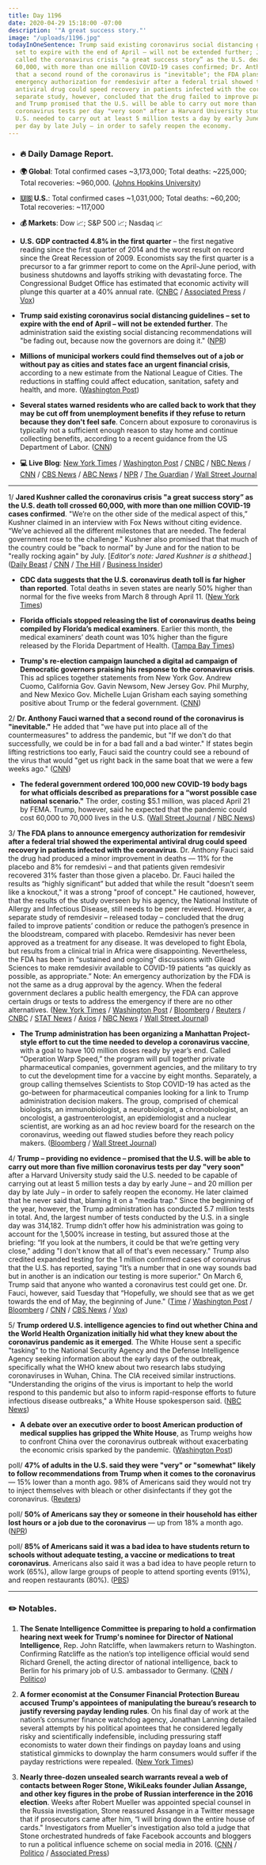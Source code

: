 ```yaml
---
title: Day 1196
date: 2020-04-29 15:18:00 -07:00
description: '"A great success story."'
image: "/uploads/1196.jpg"
todayInOneSentence: Trump said existing coronavirus social distancing guidelines –
  set to expire with the end of April – will not be extended further; Jared Kushner
  called the coronavirus crisis "a great success story” as the U.S. death toll crossed
  60,000, with more than one million COVID-19 cases confirmed; Dr. Anthony Fauci warned
  that a second round of the coronavirus is "inevitable"; the FDA plans to announce
  emergency authorization for remdesivir after a federal trial showed the experimental
  antiviral drug could speed recovery in patients infected with the coronavirus; a
  separate study, however, concluded that the drug failed to improve patients' condition;
  and Trump promised that the U.S. will be able to carry out more than five million
  coronavirus tests per day "very soon" after a Harvard University study said the
  U.S. needed to carry out at least 5 million tests a day by early June – and 20 million
  per day by late July – in order to safely reopen the economy.
---
```


* ### 🔥 Daily Damage Report.

* **🌍 Global**: Total confirmed cases \~3,173,000; Total deaths: \~225,000; Total recoveries: \~960,000. ([Johns Hopkins University](https://coronavirus.jhu.edu/map.html))

* **🇺🇸 U.S.**: Total confirmed cases \~1,031,000; Total deaths: \~60,200; Total recoveries: \~117,000

* **💰 Markets**: Dow 📈; S&P 500 📈; Nasdaq 📈

* **U.S. GDP contracted 4.8% in the first quarter** – the first negative reading since the first quarter of 2014 and the worst result on record since the Great Recession of 2009. Economists say the first quarter is a precursor to a far grimmer report to come on the April-June period, with business shutdowns and layoffs striking with devastating force. The Congressional Budget Office has estimated that economic activity will plunge this quarter at a 40% annual rate. ([CNBC](https://www.cnbc.com/2020/04/29/us-gdp-q1-2020-first-reading.html) / [Associated Press](https://apnews.com/e0d04987133c2f48992b98ace0a1e846) / [Vox](https://www.vox.com/2020/4/29/21241027/q1-gdp-report-coronavirus-recession))

* **Trump said existing coronavirus social distancing guidelines – set to expire with the end of April – will not be extended further**. The administration said the existing social distancing recommendations will "be fading out, because now the governors are doing it." ([NPR](https://www.npr.org/sections/coronavirus-live-updates/2020/04/29/848025672/white-houses-social-distancing-guidelines-will-be-fading-out-trump-says))

* **Millions of municipal workers could find themselves out of a job or without pay as cities and states face an urgent financial crisis**, according to a new estimate from the National League of Cities. The reductions in staffing could affect education, sanitation, safety and health, and more. ([Washington Post](https://www.washingtonpost.com/business/2020/04/29/cities-states-layoffs-furloughs-coronavirus/))

* **Several states warned residents who are called back to work that they may be cut off from unemployment benefits if they refuse to return because they don't feel safe**. Concern about exposure to coronavirus is typically not a sufficient enough reason to stay home and continue collecting benefits, according to a recent guidance from the US Department of Labor. ([CNN](https://www.cnn.com/2020/04/29/politics/states-reopening-unemployment-benefits/index.html))

* **💻 Live Blog**: [New York Times](https://www.nytimes.com/2020/04/29/us/coronavirus-usa-cases-deaths.html) / [Washington Post](https://www.washingtonpost.com/world/2020/04/29/coronavirus-latest-news/) / [CNBC](https://www.cnbc.com/2020/04/29/coronavirus-latest-updates.html) / [NBC News](https://www.nbcnews.com/health/health-news/live-blog/2020-04-29-coronavirus-news-n1195006) / [CNN](https://www.cnn.com/us/live-news/us-coronavirus-update-04-29-20/index.html) / [CBS News](https://www.cbsnews.com/live-updates/coronavirus-live-updates-2020-04-29/) / [ABC News](https://abcnews.go.com/Health/coronavirus-updates-us-federal-inmate-dies-covid-19/story?id=70399771) / [NPR](https://www.npr.org/sections/coronavirus-live-updates) / [The Guardian](https://www.theguardian.com/world/live/2020/apr/29/coronavirus-us-economy-covid-19-donald-trump-live) / [Wall Street Journal](https://www.wsj.com/livecoverage/latest-updates/coronavirus?mod=theme_coronavirus-ribbon)

---

1/ **Jared Kushner called the coronavirus crisis "a great success story” as the U.S. death toll crossed 60,000, with more than one million COVID-19 cases confirmed**. "We’re on the other side of the medical aspect of this,” Kushner claimed in an interview with Fox News without citing evidence. “We’ve achieved all the different milestones that are needed. The federal government rose to the challenge." Kushner also promised that that much of the country could be "back to normal" by June and for the nation to be "really rocking again" by July. \[*Editor's note: Jared Kushner is a shithead*.\] ([Daily Beast](https://www.thedailybeast.com/jared-kushner-calls-coronavirus-response-a-great-success-story-as-death-toll-nears-60000?ref=home) / [CNN](https://www.cnn.com/2020/04/29/politics/jared-kushner-coronavirus-success-story/index.html) / [The Hill](https://thehill.com/homenews/administration/495212-kushner-predicts-much-of-the-country-will-be-back-to-normal-in-june) / [Business Insider](https://www.businessinsider.com/jared-kushner-coronavirus-great-success-story-rocking-july-reopen-economy-2020-4))

* **CDC data suggests that the U.S. coronavirus death toll is far higher than reported**. Total deaths in seven states are nearly 50% higher than normal for the five weeks from March 8 through April 11. ([New York Times](https://www.nytimes.com/interactive/2020/04/28/us/coronavirus-death-toll-total.html))

* **Florida officials stopped releasing the list of coronavirus deaths being compiled by Florida’s medical examiners**. Earlier this month, the medical examiners’ death count was 10% higher than the figure released by the Florida Department of Health. ([Tampa Bay Times](https://www.tampabay.com/news/health/2020/04/29/florida-medical-examiners-were-releasing-coronavirus-death-data-the-state-made-them-stop/))

* **Trump's re-election campaign launched a digital ad campaign of Democratic governors praising his response to the coronavirus crisis**. This ad splices together statements from New York Gov. Andrew Cuomo, California Gov. Gavin Newsom, New Jersey Gov. Phil Murphy, and New Mexico Gov. Michelle Lujan Grisham  each saying something positive about Trump or the federal government. ([CNN](https://www.cnn.com/2020/04/29/politics/trump-campaign-digital-ad-coronavirus/index.html))

2/ **Dr. Anthony Fauci warned that a second round of the coronavirus is "inevitable."** He added that "we have put into place all of the countermeasures" to address the pandemic, but "If we don't do that successfully, we could be in for a bad fall and a bad winter." If states begin lifting restrictions too early, Fauci said the country could see a rebound of the virus that would "get us right back in the same boat that we were a few weeks ago." ([CNN](https://www.cnn.com/2020/04/29/health/us-coronavirus-wednesday/index.html))

* **The federal government ordered 100,000 new COVID-19 body bags for what officials described as preparations for a “worst possible case national scenario."** The order, costing $5.1 million, was placed April 21 by FEMA. Trump, however, said he expected that the pandemic could cost 60,000 to 70,000 lives in the U.S. ([Wall Street Journal](https://www.wsj.com/articles/u-s-buys-more-body-bags-preparing-for-worst-case-cornavirus-scenario-11588172780) / [NBC News](https://www.nbcnews.com/politics/white-house/while-trump-minimizes-toll-government-orders-100-000-new-body-n1197316))

3/ **The FDA plans to announce emergency authorization for remdesivir after a federal trial showed the experimental antiviral drug could speed recovery in patients infected with the coronavirus**. Dr. Anthony Fauci said the drug had produced a minor improvement in deaths — 11% for the placebo and 8% for remdesivi – and that patients given remdesivir recovered 31% faster than those given a placebo. Dr. Fauci hailed the results as “highly significant” but added that while the result "doesn’t seem like a knockout," it was a strong "proof of concept." He cautioned, however, that the results of the study overseen by his agency, the National Institute of Allergy and Infectious Disease, still needs to be peer reviewed. However, a separate study of remdesivir – released today – concluded that the drug failed to improve patients’ condition or reduce the pathogen’s presence in the bloodstream, compared with placebo. Remdesivir has never been approved as a treatment for any disease. It was developed to fight Ebola, but results from a clinical trial in Africa were disappointing. Nevertheless, the FDA has been in “sustained and ongoing” discussions with Gilead Sciences to make remdesivir available to COVID-19 patients “as quickly as possible, as appropriate.” Note: An emergency authorization by the FDA is not the same as a drug approval by the agency. When the federal government declares a public health emergency, the FDA can approve certain drugs or tests to address the emergency if there are no other alternatives. ([New York Times](https://www.nytimes.com/2020/04/29/health/gilead-remdesivir-coronavirus.html?action=click&module=Spotlight&pgtype=Homepage) / [Washington Post](https://www.washingtonpost.com/business/2020/04/29/gilead-says-positive-results-coronavirus-drug-remdesivir-will-be-released-by-nih/) / [Bloomberg](https://www.bloomberg.com/news/articles/2020-04-29/gilead-remdesivir-trial-for-covid-19-has-met-primary-endpoint?sref=MIBMEEoj) / [Reuters](https://www.reuters.com/article/us-health-coronavirus-gilead-remdesivir/gilead-says-remdesivir-shows-improvement-in-covid-19-patients-when-used-early-idUSKBN22B1T9) / [CNBC](https://www.cnbc.com/2020/04/29/gilead-reports-positive-data-on-remdesivir-coronavirus-drug-trial.html) / [STAT News](https://www.statnews.com/2020/04/29/gilead-says-critical-study-of-covid-19-drug-shows-patients-are-responding-to-treatment/) / [Axios](https://www.axios.com/gileads-remdesivir-clinical-trials-nih-4644e623-e4d6-4181-bdaa-c35281374e93.html) / [NBC News](https://www.nbcnews.com/health/health-news/coronavirus-drug-remdesivir-shows-promise-large-trial-n1195171) / [Wall Street Journal](https://www.wsj.com/articles/gilead-says-remdesivir-as-effective-treating-severe-covid-19-in-shorter-period-11588166509?mod=hp_lead_pos4))

* **The Trump administration has been organizing a Manhattan Project-style effort to cut the time needed to develop a coronavirus vaccine**, with a goal to have 100 million doses ready by year’s end. Called “Operation Warp Speed,” the program will pull together private pharmaceutical companies, government agencies, and the military to try to cut the development time for a vaccine by eight months. Separately, a group calling themselves Scientists to Stop COVID-19 has acted as the go-between for pharmaceutical companies looking for a link to Trump administration decision makers. The group, comprised of chemical biologists, an immunobiologist, a neurobiologist, a chronobiologist, an oncologist, a gastroenterologist, an epidemiologist and a nuclear scientist, are working as an ad hoc review board for the research on the coronavirus, weeding out flawed studies before they reach policy makers. ([Bloomberg](https://www.bloomberg.com/news/articles/2020-04-29/trump-s-operation-warp-speed-aims-to-rush-coronavirus-vaccine?sref=MIBMEEoj) / [Wall Street Journal](https://www.wsj.com/articles/the-secret-group-of-scientists-and-billionaires-pushing-trump-on-a-covid-19-plan-11587998993))

4/ **Trump – providing no evidence – promised that the U.S. will be able to carry out more than five million coronavirus tests per day "very soon"** after a Harvard University study said the U.S. needed to be capable of carrying out at least 5 million tests a day by early June – and 20 million per day by late July – in order to safely reopen the economy. He later claimed that he never said that, blaming it on a "media trap." Since the beginning of the year, however, the Trump administration has conducted 5.7 million tests in total. And, the largest number of tests conducted by the U.S. in a single day was 314,182. Trump didn’t offer how his administration was going to account for the 1,500% increase in testing, but assured those at the briefing: “If you look at the numbers, it could be that we’re getting very close," adding "I don't know that all of that's even necessary." Trump also credited expanded testing for the 1 million confirmed cases of coronavirus that the U.S. has reported, saying “It’s a number that in one way sounds bad but in another is an indication our testing is more superior." On March 6, Trump said that anyone who wanted a coronavirus test could get one. Dr. Fauci, however, said Tuesday that “Hopefully, we should see that as we get towards the end of May, the beginning of June." ([Time](https://time.com/5828843/trump-coronavirus-testing-giroir/) / [Washington Post](https://www.washingtonpost.com/politics/2020/04/29/fauci-coronavirus-tests-month-away/) / [Bloomberg](https://www.bloomberg.com/news/articles/2020-04-29/trump-credits-testing-for-u-s-surpassing-1-million-virus-cases?sref=MIBMEEoj) / [CNN](https://www.cnn.com/2020/04/29/politics/donald-trump-coronavirus-messaging/index.html) / [CBS News](https://www.cbsnews.com/news/trump-backtracks-5-million-tests-day/) / [Vox](https://www.vox.com/2020/4/29/21241120/trump-us-coronavirus-testing-problem))

5/ **Trump ordered U.S. intelligence agencies to find out whether China and the World Health Organization initially hid what they knew about the coronavirus pandemic as it emerged**. The White House sent a specific "tasking" to the National Security Agency and the Defense Intelligence Agency seeking information about the early days of the outbreak, specifically what the WHO knew about two research labs studying coronaviruses in Wuhan, China. The CIA received similar instructions. "Understanding the origins of the virus is important to help the world respond to this pandemic but also to inform rapid-response efforts to future infectious disease outbreaks," a White House spokesperson said. ([NBC News](https://www.nbcnews.com/politics/national-security/trump-administration-asks-intelligence-agencies-find-out-whether-china-who-n1194451))

* **A debate over an executive order to boost American production of medical supplies has gripped the White House**, as Trump weighs how to confront China over the coronavirus outbreak without exacerbating the economic crisis sparked by the pandemic. ([Washington Post](https://www.washingtonpost.com/business/2020/04/29/white-house-aides-torn-over-trade-hawks-proposal-president-trump-weighs-action-china/))

poll/ **47% of adults in the U.S. said they were "very" or "somewhat" likely to follow recommendations from Trump when it comes to the coronavirus** — 15% lower than a month ago. 98% of Americans said they would not try to inject themselves with bleach or other disinfectants if they got the coronavirus. ([Reuters](https://www.reuters.com/article/us-usa-election-poll-idUSKCN22A3CK))

poll/ **50% of Americans say they or someone in their household has either lost hours or a job due to the coronavirus** — up from 18% a month ago. ([NPR](https://www.npr.org/2020/04/29/847517729/poll-half-of-americans-financially-affected-by-coronavirus))

poll/ **85% of Americans said it was a bad idea to have students return to schools without adequate testing, a vaccine or medications to treat coronavirus**. Americans also said it was a bad idea to have people return to work (65%), allow large groups of people to attend sporting events (91%), and reopen restaurants (80%). ([PBS](https://www.pbs.org/newshour/politics/despite-widespread-economic-hardship-most-americans-not-ready-to-reopen-poll-says))

---

### ✏️ Notables.

1. **The Senate Intelligence Committee is preparing to hold a confirmation hearing next week for Trump's nominee for Director of National Intelligence**, Rep. John Ratcliffe, when lawmakers return to Washington. Confirming Ratcliffe as the nation’s top intelligence official would send Richard Grenell, the acting director of national intelligence, back to Berlin for his primary job of U.S. ambassador to Germany. ([CNN](https://www.cnn.com/2020/04/29/politics/ratcliffe-dni-confirmation-hearing/index.html) / [Politico](https://www.politico.com/news/2020/04/29/senate-john-ratcliffe-confirmation-hearing-221368))

2. **A former economist at the Consumer Financial Protection Bureau accused Trump's appointees of manipulating the bureau’s research to justify reversing payday lending rules**. On his final day of work at the nation’s consumer finance watchdog agency, Jonathan Lanning detailed several attempts by his political apointees that he considered legally risky and scientifically indefensible, including pressuring staff economists to water down their findings on payday loans and using statistical gimmicks to downplay the harm consumers would suffer if the payday restrictions were repealed. ([New York Times](https://www.nytimes.com/2020/04/29/business/cfpb-payday-loans-rules.html))

3. **Nearly three-dozen unsealed search warrants reveal a web of contacts between Roger Stone, WikiLeaks founder Julian Assange, and other key figures in the probe of Russian interference in the 2016 election**. Weeks after Robert Mueller was appointed special counsel in the Russia investigation, Stone reassured Assange in a Twitter message that if prosecutors came after him, “I will bring down the entire house of cards." Investigators from Mueller's investigation also told a judge that Stone orchestrated hundreds of fake Facebook accounts and bloggers to run a political influence scheme on social media in 2016. ([CNN](https://www.cnn.com/2020/04/28/politics/doj-roger-stone-warrants-lawsuit/) / [Politico](https://www.politico.com/news/2020/04/28/roger-stone-search-warrants-assange-219908) / [Associated Press](https://apnews.com/ce9a4541f903109079900528d9f0a9e7))
